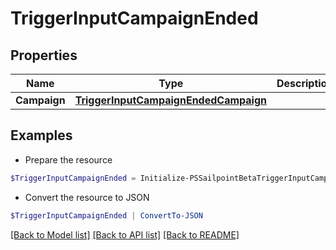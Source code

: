 # TriggerInputCampaignEnded
## Properties

Name | Type | Description | Notes
------------ | ------------- | ------------- | -------------
**Campaign** | [**TriggerInputCampaignEndedCampaign**](TriggerInputCampaignEndedCampaign.md) |  | 

## Examples

- Prepare the resource
```powershell
$TriggerInputCampaignEnded = Initialize-PSSailpointBetaTriggerInputCampaignEnded  -Campaign null
```

- Convert the resource to JSON
```powershell
$TriggerInputCampaignEnded | ConvertTo-JSON
```

[[Back to Model list]](../README.md#documentation-for-models) [[Back to API list]](../README.md#documentation-for-api-endpoints) [[Back to README]](../README.md)

